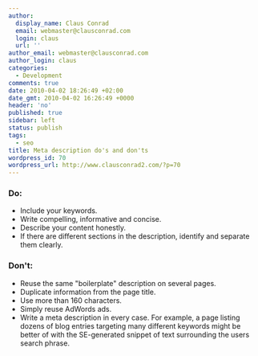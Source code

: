 ```yaml
---
author:
  display_name: Claus Conrad
  email: webmaster@clausconrad.com
  login: claus
  url: ''
author_email: webmaster@clausconrad.com
author_login: claus
categories:
  - Development
comments: true
date: 2010-04-02 18:26:49 +02:00
date_gmt: 2010-04-02 16:26:49 +0000
header: 'no'
published: true
sidebar: left
status: publish
tags:
  - seo
title: Meta description do's and don'ts
wordpress_id: 70
wordpress_url: http://www.clausconrad2.com/?p=70
---
```

### Do:

*   Include your keywords.
*   Write compelling, informative and concise.
*   Describe your content honestly.
*   If there are different sections in the description, identify and separate them clearly.

### Don't:

*   Reuse the same "boilerplate" description on several pages.
*   Duplicate information from the page title.
*   Use more than 160 characters.
*   Simply reuse AdWords ads.
*   Write a meta description in every case. For example, a page listing dozens of blog entries targeting many different keywords might be better of with the SE-generated snippet of text surrounding the users search phrase.
